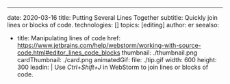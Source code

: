 ---
date: 2020-03-16 title: Putting Several Lines Together subtitle: Quickly join lines or blocks of code. technologies: [] topics: [editing] author: er seealso:
- title: Manipulating lines of code href: https://www.jetbrains.com/help/webstorm/working-with-source-code.html#editor_lines_code_blocks thumbnail: ./thumbnail.png cardThumbnail: ./card.png animatedGif: file: ./tip.gif width: 600 height: 300 leadin: | Use *Ctrl+Shift+J* in WebStorm to join lines or blocks of code.
